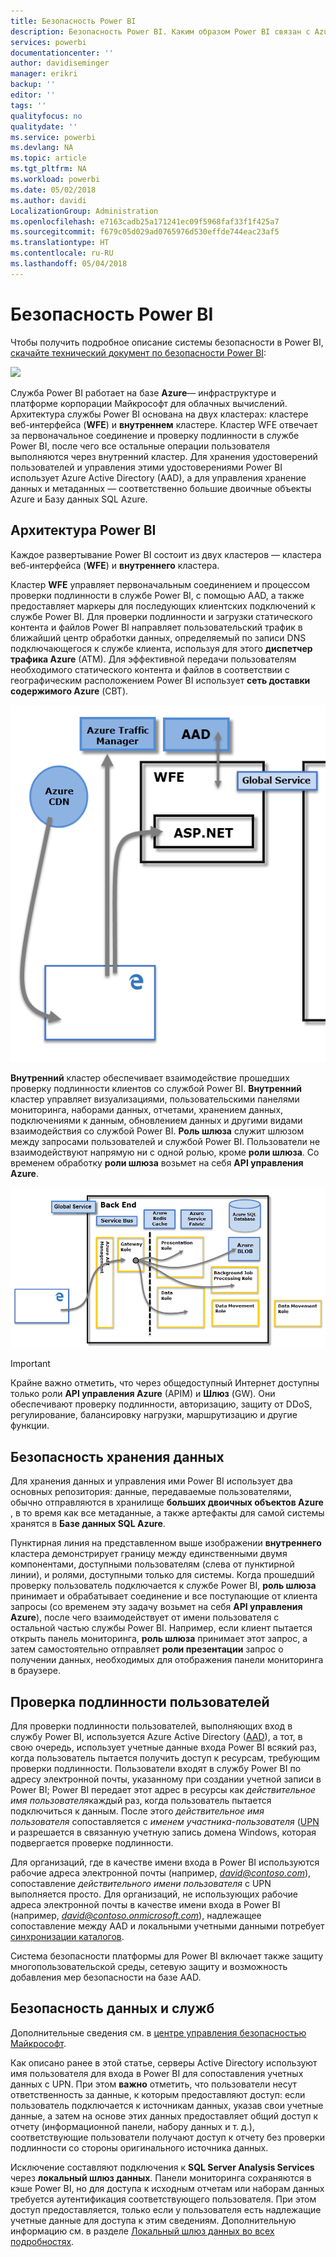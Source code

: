 ```yaml
---
title: Безопасность Power BI
description: Безопасность Power BI. Каким образом Power BI связан с Azure Active Directory и другими службами Azure. Этот раздел содержит также ссылку на более подробный официальный документ.
services: powerbi
documentationcenter: ''
author: davidiseminger
manager: erikri
backup: ''
editor: ''
tags: ''
qualityfocus: no
qualitydate: ''
ms.service: powerbi
ms.devlang: NA
ms.topic: article
ms.tgt_pltfrm: NA
ms.workload: powerbi
ms.date: 05/02/2018
ms.author: davidi
LocalizationGroup: Administration
ms.openlocfilehash: e7163cadb25a171241ec09f5968faf33f1f425a7
ms.sourcegitcommit: f679c05d029ad0765976d530effde744eac23af5
ms.translationtype: HT
ms.contentlocale: ru-RU
ms.lasthandoff: 05/04/2018
---
```

# <a name="power-bi-security"></a>Безопасность Power BI
Чтобы получить подробное описание системы безопасности в Power BI, [скачайте технический документ по безопасности Power BI](http://go.microsoft.com/fwlink/?LinkId=829185):

[![](media/service-admin-power-bi-security/pbi_security_01.png)](http://go.microsoft.com/fwlink/?LinkId=829185)

Служба Power BI работает на базе **Azure**— инфраструктуре и платформе корпорации Майкрософт для облачных вычислений. Архитектура службы Power BI основана на двух кластерах: кластере веб-интерфейса (**WFE**) и **внутреннем** кластере. Кластер WFE отвечает за первоначальное соединение и проверку подлинности в службе Power BI, после чего все остальные операции пользователя выполняются через внутренний кластер. Для хранения удостоверений пользователей и управления этими удостоверениями Power BI использует Azure Active Directory (AAD), а для управления хранение данных и метаданных — соответственно большие двоичные объекты Azure и Базу данных SQL Azure.

## <a name="power-bi-architecture"></a>Архитектура Power BI
Каждое развертывание Power BI состоит из двух кластеров — кластера веб-интерфейса (**WFE**) и **внутреннего** кластера.

Кластер **WFE** управляет первоначальным соединением и процессом проверки подлинности в службе Power BI, с помощью AAD, а также предоставляет маркеры для последующих клиентских подключений к службе Power BI. Для проверки подлинности и загрузки статического контента и файлов Power BI направляет пользовательский трафик в ближайший центр обработки данных, определяемый по записи DNS подключающегося к службе клиента, используя для этого **диспетчер трафика Azure** (ATM). Для эффективной передачи пользователям необходимого статического контента и файлов в соответствии с географическим расположением Power BI использует **сеть доставки содержимого Azure** (СВТ).

![](media/service-admin-power-bi-security/pbi_security_v2_wfe.png)

**Внутренний** кластер обеспечивает взаимодействие прошедших проверку подлинности клиентов со службой Power BI. **Внутренний** кластер управляет визуализациями, пользовательскими панелями мониторинга, наборами данных, отчетами, хранением данных, подключениями к данным, обновлением данных и другими видами взаимодействия со службой Power BI. **Роль шлюза** служит шлюзом между запросами пользователей и службой Power BI. Пользователи не взаимодействуют напрямую ни с одной ролью, кроме **роли шлюза**. Со временем обработку **роли шлюза** возьмет на себя **API управления Azure**.

![](media/service-admin-power-bi-security/pbi_security_v2_backend_updated.png)

> [!IMPORTANT]
> Крайне важно отметить, что через общедоступный Интернет доступны только роли **API управления Azure** (APIM) и **Шлюз** (GW). Они обеспечивают проверку подлинности, авторизацию, защиту от DDoS, регулирование, балансировку нагрузки, маршрутизацию и другие функции.
> 
> 

## <a name="data-storage-security"></a>Безопасность хранения данных
Для хранения данных и управления ими Power BI использует два основных репозитория: данные, передаваемые пользователями, обычно отправляются в хранилище **больших двоичных объектов Azure** , в то время как все метаданные, а также артефакты для самой системы хранятся в **Базе данных SQL Azure**.

Пунктирная линия на представленном выше изображении **внутреннего** кластера демонстрирует границу между единственными двумя компонентами, доступными пользователям (слева от пунктирной линии), и ролями, доступными только для системы. Когда прошедший проверку пользователь подключается к службе Power BI, **роль шлюза** принимает и обрабатывает соединение и все поступающие от клиента запросы (со временем эту задачу возьмет на себя **API управления Azure**), после чего взаимодействует от имени пользователя с остальной частью службы Power BI. Например, если клиент пытается открыть панель мониторинга, **роль шлюза** принимает этот запрос, а затем самостоятельно отправляет **роли презентации** запрос о получении данных, необходимых для отображения панели мониторинга в браузере.

## <a name="user-authentication"></a>Проверка подлинности пользователей
Для проверки подлинности пользователей, выполняющих вход в службу Power BI, используется Azure Active Directory ([AAD](http://azure.microsoft.com/services/active-directory/)), а тот, в свою очередь, использует учетные данные входа Power BI всякий раз, когда пользователь пытается получить доступ к ресурсам, требующим проверки подлинности. Пользователи входят в службу Power BI по адресу электронной почты, указанному при создании учетной записи в Power BI; Power BI передает этот адрес в ресурсы как *действительное имя пользователя*каждый раз, когда пользователь пытается подключиться к данным. После этого *действительное имя пользователя* сопоставляется с *именем участника-пользователя* ([UPN](https://msdn.microsoft.com/library/windows/desktop/aa380525\(v=vs.85\).aspx) и разрешается в связанную учетную запись домена Windows, которая подвергается проверке подлинности.

Для организаций, где в качестве имени входа в Power BI используются рабочие адреса электронной почты (например, *david@contoso.com*), сопоставление *действительного имени пользователя* с UPN выполняется просто. Для организаций, не использующих рабочие адреса электронной почты в качестве имени входа в Power BI (например, *david@contoso.onmicrosoft.com*), надлежащее сопоставление между AAD и локальными учетными данными потребует [синхронизации каталогов](https://technet.microsoft.com/library/jj573653.aspx).

Система безопасности платформы для Power BI включает также защиту многопользовательской среды, сетевую защиту и возможность добавления мер безопасности на базе AAD.

## <a name="data-and-service-security"></a>Безопасность данных и служб
Дополнительные сведения см. в [центре управления безопасностью Майкрософт](https://www.microsoft.com/trustcenter).

Как описано ранее в этой статье, серверы Active Directory используют имя пользователя для входа в Power BI для сопоставления учетных данных с UPN. При этом **важно** отметить, что пользователи несут ответственность за данные, к которым предоставляют доступ: если пользователь подключается к источникам данных, указав свои учетные данные, а затем на основе этих данных предоставляет общий доступ к отчету (информационной панели, набору данных и т. д.), соответствующие пользователи получают доступ к отчету без проверки подлинности со стороны оригинального источника данных.

Исключение составляют подключения к **SQL Server Analysis Services** через **локальный шлюз данных**. Панели мониторинга сохраняются в кэше Power BI, но для доступа к исходным отчетам или наборам данных требуется аутентификация соответствующего пользователя. При этом доступ предоставляется, только если у пользователя есть надлежащие учетные данные для доступа к этим сведениям. Дополнительную информацию см. в разделе [Локальный шлюз данных во всех подробностях](service-gateway-onprem-indepth.md).

